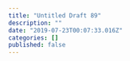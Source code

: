 ```yaml
---
title: "Untitled Draft 89"
description: ""
date: "2019-07-23T00:07:33.016Z"
categories: []
published: false
---
```



